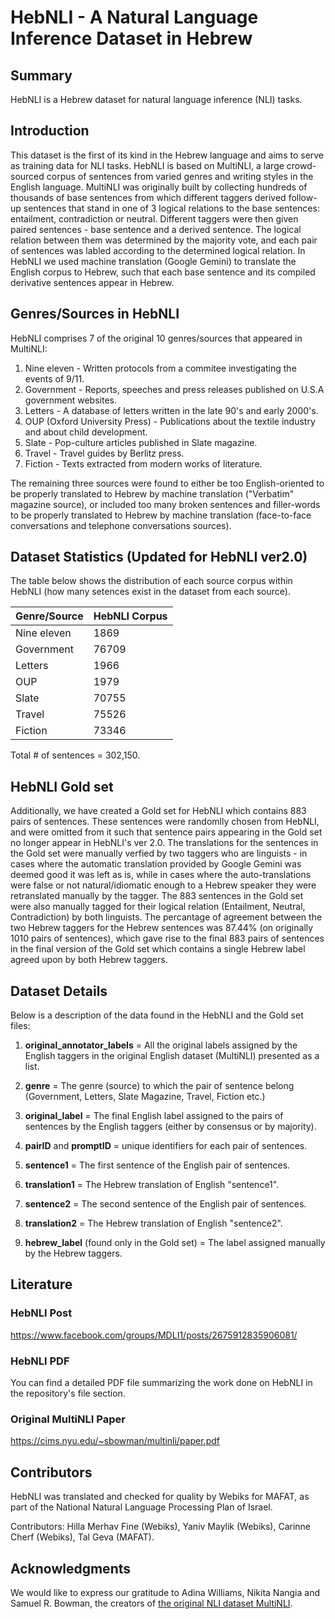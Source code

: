 # HebNLI - A Natural Language Inference Dataset in Hebrew

## Summary
HebNLI is a Hebrew dataset for natural language inference (NLI) tasks.

## Introduction
This dataset is the first of its kind in the Hebrew language and aims to serve as training data for NLI tasks.
HebNLI is based on MultiNLI, a large crowd-sourced corpus of sentences from varied genres and writing styles in the English language.
MultiNLI was originally built by collecting hundreds of thousands of base sentences from which different taggers derived follow-up sentences that stand in one of 3 logical relations to the base sentences: entailment, contradiction or neutral.
Different taggers were then given paired sentences - base sentence and a derived sentence. The logical relation between them was determined by the majority vote, and each pair of sentences was labled according to the determined logical relation.
In HebNLI we used machine translation (Google Gemini) to translate the English corpus to Hebrew, such that each base sentence and its compiled derivative sentences appear in Hebrew.

## Genres/Sources in HebNLI
HebNLI comprises 7 of the original 10 genres/sources that appeared in MultiNLI:
1. Nine eleven - Written protocols from a commitee investigating the events of 9/11.
2. Government - Reports, speeches and press releases published on U.S.A government websites.
3. Letters - A database of letters written in the late 90's and early 2000's.
4. OUP (Oxford University Press) - Publications about the textile industry and about child development.
5. Slate - Pop-culture articles published in Slate magazine.
6. Travel - Travel guides by Berlitz press.
7. Fiction - Texts extracted from modern works of literature.

The remaining three sources were found to either be too English-oriented to be properly translated to Hebrew by machine translation ("Verbatim" magazine source), or included too many broken sentences and filler-words to be properly translated to Hebrew by machine translation (face-to-face conversations and telephone conversations sources). 

## Dataset Statistics (Updated for HebNLI ver2.0)
The table below shows the distribution of each source corpus within HebNLI (how many setences exist in the dataset from each source).

| Genre/Source     |  HebNLI Corpus   |
|------------------|------------------|
| Nine eleven      |   1869           |
| Government       |   76709          |
| Letters          |   1966           |
| OUP              |   1979           |
| Slate            |   70755          |
| Travel           |   75526          |
| Fiction          |   73346          |

Total # of sentences = 302,150.

## HebNLI Gold set
Additionally, we have created a Gold set for HebNLI which contains 883 pairs of sentences. These sentences were randomlly chosen from HebNLI, and were omitted from it such that sentence pairs appearing in the Gold set no longer appear in HebNLI's ver 2.0. The translations for the sentences in the Gold set were manually verfied by two taggers who are linguists - in cases where the automatic translation provided by Google Gemini was deemed good it was left as is, while in cases where the auto-translations were false or not natural/idiomatic enough to a Hebrew speaker they were retranslated manually by the tagger. The 883 sentences in the Gold set were also manually tagged for their logical relation (Entailment, Neutral, Contradiction) by both linguists.
The percantage of agreement between the two Hebrew taggers for the Hebrew sentences was 87.44% (on originally 1010 pairs of sentences), which gave rise to the final 883 pairs of sentences in the final version of the Gold set which contains a single Hebrew label agreed upon by both Hebrew taggers.

## Dataset Details
Below is a description of the data found in the HebNLI and the Gold set files:

1. **original_annotator_labels** = All the original labels assigned by the English taggers in the original English dataset (MultiNLI) presented as a list.

2. **genre** = The genre (source) to which the pair of sentence belong (Government, Letters, Slate Magazine, Travel, Fiction etc.)

3. **original_label** = The final English label assigned to the pairs of sentences by the English taggers (either by consensus or by majority).

4. **pairID** and **promptID** = unique identifiers for each pair of sentences.

5. **sentence1** = The first sentence of the English pair of sentences.

6. **translation1** = The Hebrew translation of English "sentence1".

7. **sentence2** = The second sentence of the English pair of sentences.

8. **translation2** = The Hebrew translation of English "sentence2".

9. **hebrew_label** (found only in the Gold set) = The label assigned manually by the Hebrew taggers.



## Literature

### HebNLI Post
https://www.facebook.com/groups/MDLI1/posts/2675912835906081/

### HebNLI PDF
You can find a detailed PDF file summarizing the work done on HebNLI in the repository's file section.

### Original MultiNLI Paper
https://cims.nyu.edu/~sbowman/multinli/paper.pdf

## Contributors
HebNLI was translated and checked for quality by Webiks for MAFAT, as part of the National Natural Language Processing Plan of Israel. 

Contributors: Hilla Merhav Fine (Webiks), Yaniv Maylik (Webiks), Carinne Cherf (Webiks), Tal Geva (MAFAT).

## Acknowledgments
We would like to express our gratitude to Adina Williams, Nikita Nangia and Samuel R. Bowman, the creators of [the original NLI dataset MultiNLI](https://huggingface.co/datasets/nyu-mll/multi_nli).
